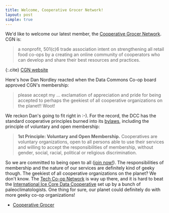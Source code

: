 ```yaml
---
title: Welcome, Cooperative Grocer Network!
layout: post
simple: true
---
```


We'd like to welcome our latest member, the [Cooperative Grocer Network](http://www.cooperativegrocer.coop).
CGN is:

> a nonprofit, 501(c)6 trade association intent on strengthening all retail food co-ops by a creating an online community of cooperators who can develop and share their best resources and practices.

{:.cite} 
[CGN website](http://www.cooperativegrocer.coop/about)

Here's how Dan Nordley reacted when the Data Commons Co-op board 
approved CGN's membership:

> please accept my ... exclamation of appreciation and pride for being accepted to perhaps the geekiest of all cooperative organizations on the planet!!  Woot!

We reckon Dan's going to fit right in :-).  For the record, 
the DCC has the standard cooperative principles burned into its
[bylaws](http://member.datacommons.coop/bylaws#__RefHeading__4_2007227463),
including the principle of voluntary and open membership:

> <b>1st Principle: Voluntary and Open Membership.</b> Cooperatives are voluntary organizations, open to all persons able to use their services and willing to accept the responsibilities of membership, without gender, social, racial, political or religious discrimination.

So we are committed to being open to all ([join now!](http://member.datacommons.coop/applications/new)). The responsibilities of membership and the nature of our services are definitely kind of geeky though.  The geekiest of all cooperative organizations on the planet?  We don't know.  The [Tech Co-op Network](http://techworker.coop/) is way up there, and it is hard to beat the [International Ice Core Data Cooperative](http://www.cricyt.edu.ar/paleo/icecore/iicdc.html) set up by a bunch of paleoclimatologists.  One thing for sure, our planet could definitely do with more geeky co-op organizations!

<ul class="menu">
<li><a href="http://www.cooperativegrocer.coop">Cooperative Grocer</a></li>
</ul>
